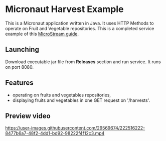# Micronaut Harvest Example

This is a Micronaut application written in Java. It uses HTTP Methods to operate on Fruit and Vegetable repositories. This is a completed service example of this [MicroStream guide](https://guides.micronaut.io/latest/micronaut-microstream-persistence-gradle-java.html).

## Launching

Download executable jar file from **Releases** section and run service. It runs on port 8080.

## Features

- operating on fruits and vegetables repositories,
- displaying fruits and vegetables in one GET request on '/harvests'.

## Preview video

https://user-images.githubusercontent.com/29569674/222516222-8477b6a7-48f2-4dd1-bd92-98222f4f12c3.mp4
